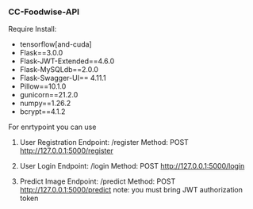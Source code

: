 ### CC-Foodwise-API

Require Install:


- tensorflow[and-cuda]
- Flask==3.0.0
- Flask-JWT-Extended==4.6.0
- Flask-MySQLdb==2.0.0
- Flask-Swagger-UI== 4.11.1
- Pillow==10.1.0
- gunicorn==21.2.0
- numpy==1.26.2
- bcrypt==4.1.2

For enrtypoint you can use 
1. User Registration
Endpoint: /register
Method: POST
http://127.0.0.1:5000/register

2. User Login
Endpoint: /login
Method: POST
http://127.0.0.1:5000/login

2. Predict Image
Endpoint: /predict
Method: POST
http://127.0.0.1:5000/predict
note: you must bring JWT authorization token



